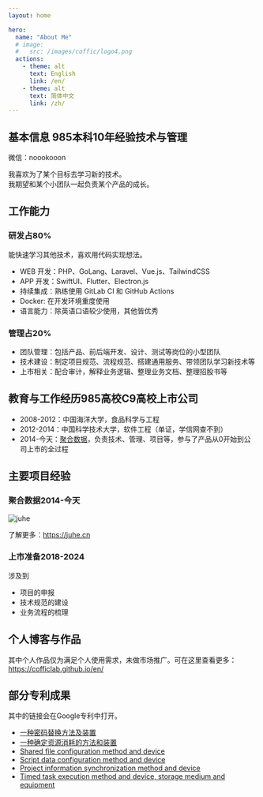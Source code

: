 ```yaml
---
layout: home

hero:
  name: "About Me"
  # image: 
  #   src: /images/coffic/logo4.png
  actions:
    - theme: alt
      text: English
      link: /en/
    - theme: alt
      text: 简体中文
      link: /zh/
---
```


## 基本信息 <Badge type="tip">985本科</Badge><Badge type="tip">10年经验</Badge><Badge type="tip">技术与管理</Badge>

微信：noookooon  

我喜欢为了某个目标去学习新的技术。  
我期望和某个小团队一起负责某个产品的成长。

## 工作能力

### 研发<Badge type="tip">占80%</Badge>

能快速学习其他技术，喜欢用代码实现想法。

- WEB 开发：PHP、GoLang、Laravel、Vue.js、TailwindCSS
- APP 开发：SwiftUI、Flutter、Electron.js
- 持续集成：熟练使用 GitLab CI 和 GitHub Actions
- Docker: 在开发环境重度使用
- 语言能力：除英语口语较少使用，其他皆优秀

### 管理<Badge type="tip">占20%</Badge>

- 团队管理：包括产品、前后端开发、设计、测试等岗位的小型团队
- 技术建设：制定项目规范、流程规范、搭建通用服务、带领团队学习新技术等
- 上市相关：配合审计，解释业务逻辑、整理业务文档、整理招股书等

## 教育与工作经历<Badge type="tip">985高校</Badge><Badge type="tip">C9高校</Badge><Badge type="tip">上市公司</Badge>

- 2008-2012：中国海洋大学，食品科学与工程
- 2012-2014：中国科学技术大学，软件工程（单证，学信网查不到）
- 2014-今天：[聚合数据](https://juhe.cn)，负责技术、管理、项目等，参与了产品从0开始到公司上市的全过程

## 主要项目经验

### 聚合数据<Badge type="tip">2014-今天</Badge>

![juhe](/images/juhe/product.png)

了解更多：<https://juhe.cn>

### 上市准备<Badge type="tip">2018-2024</Badge>

涉及到

- 项目的申报
- 技术规范的建设
- 业务流程的梳理

## 个人博客与作品

<Products />

其中个人作品仅为满足个人使用需求，未做市场推广。可在这里查看更多：<https://cofficlab.github.io/en/>

## 部分专利成果

其中的链接会在Google专利中打开。

- [一种密码替换方法及装置](https://patents.google.com/patent/CN113282913A/zh)
- [一种确定资源消耗的方法和装置](https://patents.google.com/patent/CN114881546B/zh)
- [Shared file configuration method and device](https://patents.google.com/patent/CN113268288B/en)
- [Script data configuration method and device](https://patents.google.com/patent/CN114020305A/en)
- [Project information synchronization method and device](https://patents.google.com/patent/CN114020315A/en)
- [Timed task execution method and device, storage medium and equipment](https://patents.google.com/patent/CN113590300B/en)


<script setup>
import { VPTeamMembers } from 'vitepress/theme'
import Products from '../components/Products.vue'

const friends = [
  {
    avatar: '/images/friends/laravel.png',
    name: 'Laravel',
    title: '用于搭建网站、API',
  },
  {
    avatar: '/images/friends/flutter.png',
    name: 'Flutter',
    title: '用于开发跨平台 APP',
  },
  {
    avatar: '/images/friends/swift.svg',
    name: 'SwiftUI',
    title: '笔记软件基于此开发',
  },
  {
    avatar: '/images/friends/vuejs.png',
    name: 'Vue.js',
    title: '构建简单或复杂的用户界面',
  },
  {
    avatar: '/images/friends/go.png',
    name: 'Go',
    title: '用于开发高性能 API，命令行应用',
  },
  {
    avatar: '/images/friends/tailwindcss.png',
    name: 'Tailwind CSS',
    title: 'CSS 从未如此简单',
  },
  {
    avatar: '/images/friends/linux.min.png',
    name: 'Linux',
    title: '天才的作品',
  },
]
</script>

